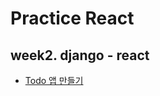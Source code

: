 # Practice React
## week2. django - react
- [Todo 앱 만들기](https://www.digitalocean.com/community/tutorials/build-a-to-do-application-using-django-and-react)
